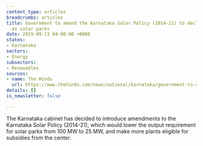 ```yaml
---
content_type: articles
breadcrumbs: articles
title: Government to amend the Karnataka Solar Policy (2014-21) to declare 25-MW plants
  as solar parks
date: 2019-09-11 04:00:00 +0000
states:
- Karnataka
sectors:
- Energy
subsectors:
- Renewables
sources:
- name: The Hindu
  url: https://www.thehindu.com/news/national/karnataka/government-to-amend-policy-to-declare-25-mw-plants-as-solar-parks/article29355778.ece
details: []
is_newsletter: false

---
```

The Karnataka cabinet has decided to introduce amendments to the Karnataka Solar Policy (2014-21), which would lower the output requirement for solar parks from 100 MW to 25 MW, and make more plants eligible for subsidies from the center.

